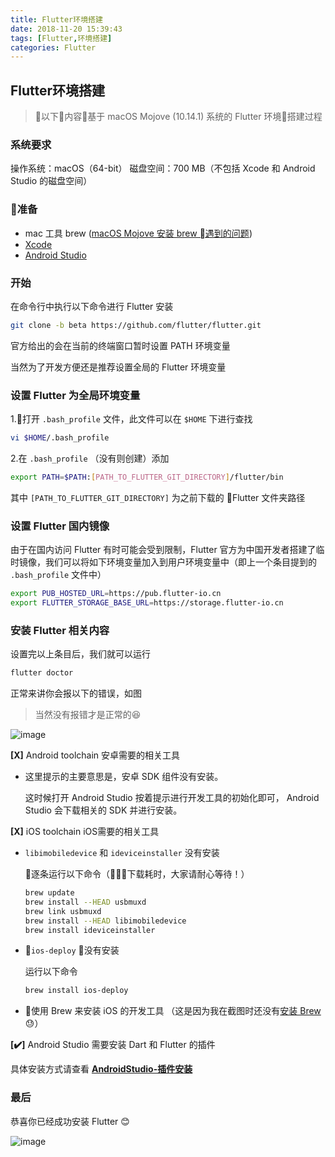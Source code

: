 ```yaml
---
title: Flutter环境搭建
date: 2018-11-20 15:39:43
tags: [Flutter,环境搭建]
categories: Flutter
---
```

## Flutter环境搭建

> 以下内容基于 macOS Mojove (10.14.1) 系统的 Flutter 环境搭建过程

### 系统要求

操作系统：macOS（64-bit）
磁盘空间：700 MB（不包括 Xcode 和 Android Studio 的磁盘空间）

### 准备

- mac 工具 brew ([macOS Mojove 安装 brew 遇到的问题](https://glud.netlify.com/2018/11/19/brew%E5%AE%89%E8%A3%85/#more)) 
- [Xcode](https://itunes.apple.com/cn/app/xcode/id497799835?mt=12) 
- [Android Studio](https://developer.android.com/studio/) 

### 开始

在命令行中执行以下命令进行 Flutter 安装

```bash
git clone -b beta https://github.com/flutter/flutter.git
```

官方给出的会在当前的终端窗口暂时设置 PATH 环境变量

当然为了开发方便还是推荐设置全局的 Flutter 环境变量

<!-- more -->

### 设置 Flutter 为全局环境变量

1.打开 `.bash_profile` 文件，此文件可以在 `$HOME` 下进行查找

```bash
vi $HOME/.bash_profile
```

2.在 `.bash_profile` （没有则创建）添加

```bash
export PATH=$PATH:[PATH_TO_FLUTTER_GIT_DIRECTORY]/flutter/bin
```

其中 `[PATH_TO_FLUTTER_GIT_DIRECTORY]` 为之前下载的 Flutter 文件夹路径

### 设置 Flutter 国内镜像

由于在国内访问 Flutter 有时可能会受到限制，Flutter 官方为中国开发者搭建了临时镜像，我们可以将如下环境变量加入到用户环境变量中（即上一个条目提到的 `.bash_profile` 文件中）

```bash
export PUB_HOSTED_URL=https://pub.flutter-io.cn
export FLUTTER_STORAGE_BASE_URL=https://storage.flutter-io.cn
```

### 安装 Flutter 相关内容

设置完以上条目后，我们就可以运行 

```bash
flutter doctor
```

正常来讲你会报以下的错误，如图

> 当然没有报错才是正常的😆

![image](https://mdstatic.netlify.com/blog/flutter环境搭建1.png)

**[X]** Android toolchain 安卓需要的相关工具

- 这里提示的主要意思是，安卓 SDK 组件没有安装。

    这时候打开 Android Studio 按着提示进行开发工具的初始化即可， Android Studio 会下载相关的 SDK 并进行安装。

**[X]** iOS toolchain iOS需要的相关工具

- `libimobiledevice` 和 `ideviceinstaller` 没有安装
  
    逐条运行以下命令（下载耗时，大家请耐心等待！）

    ```bash
    brew update
    brew install --HEAD usbmuxd
    brew link usbmuxd
    brew install --HEAD libimobiledevice
    brew install ideviceinstaller
    ```
- `ios-deploy` 没有安装

    运行以下命令

    ```bash
    brew install ios-deploy
    ```

- 使用 Brew 来安装 iOS 的开发工具 （这是因为我在截图时还没有[安装 Brew](https://glud.netlify.com/2018/11/19/brew%E5%AE%89%E8%A3%85/#more) 😓）

**[✔️]** Android Studio 需要安装 Dart 和 Flutter 的插件

具体安装方式请查看 **[AndroidStudio-插件安装](https://glud.netlify.com/2018/11/20/androidstudio-%E6%8F%92%E4%BB%B6%E5%AE%89%E8%A3%85/)**

### 最后

恭喜你已经成功安装 Flutter 😊

![image](https://mdstatic.netlify.com/blog/flutter环境搭建2.png)








